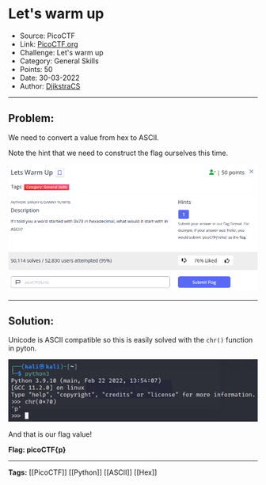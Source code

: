# Let's warm up
* Source: PicoCTF
* Link: [PicoCTF.org](https://picoctf.org/)
* Challenge: Let's warm up
* Category: General Skills
* Points: 50
* Date: 30-03-2022
* Author: [DjikstraCS](https://github.com/DjikstraCS)

---
## Problem:
We need to convert a value from hex to ASCII.

Note the hint that we need to construct the flag ourselves this time.

![](./attachments/Pasted%20image%2020220330073925.png)

---
## Solution:
Unicode is ASCII compatible so this is easily solved with the `chr()` function in pyton.

![](./attachments/Pasted%20image%2020220330074257.png)

And that is our flag value!

**Flag: picoCTF{p}**

---
**Tags:** [[PicoCTF]] [[Python]] [[ASCII]] [[Hex]]